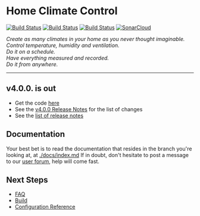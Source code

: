 Home Climate Control
==

[![Build Status](https://app.travis-ci.com/home-climate-control/dz.svg)](https://app.travis-ci.com/github/home-climate-control/dz)
[![Build Status](https://github.com/home-climate-control/dz/actions/workflows/gradle.yml/badge.svg)](https://github.com/home-climate-control/dz/actions/workflows/gradle.yml)
[![Build Status](https://github.com/home-climate-control/dz/actions/workflows/codeql-analysis.yml/badge.svg)](https://github.com/home-climate-control/dz/actions/workflows/codeql-analysis.yml)
[![SonarCloud](https://github.com/home-climate-control/dz/actions/workflows/sonarcloud.yml/badge.svg)](https://github.com/home-climate-control/dz/actions/workflows/sonarcloud.yml)

*Create as many climates in your home as you never thought imaginable.*  
*Control temperature, humidity and ventilation.*  
*Do it on a schedule.*  
*Have everything measured and recorded.*  
*Do it from anywhere.*

---

## v4.0.0. is out

* Get the code [here](https://github.com/home-climate-control/dz/tree/v4.0.0)
* See the [v4.0.0 Release Notes](./docs/release-notes/v4.0.0.md) for the list of changes
* See the [list of release notes](./docs/release-notes.md)


## Documentation
Your best bet is to read the documentation that resides in the branch you're looking at, at [./docs/index.md](./docs/index.md)
If in doubt, don't hesitate to post a message to our [user forum](http://groups.google.com/group/home-climate-control), help will come fast.

## Next Steps
* [FAQ](./docs/index.md#faq)
* [Build](./docs/build/index.md)
* [Configuration Reference](./docs/configuration/index.md)
